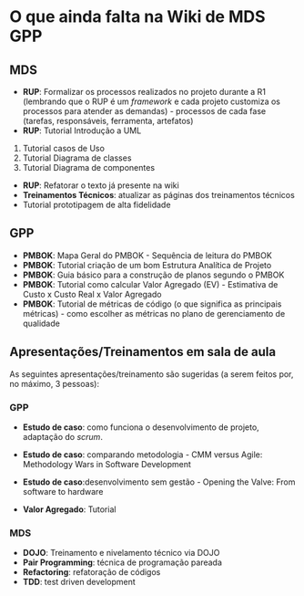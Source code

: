 # O que ainda falta na Wiki de MDS GPP

## MDS
* **RUP**: Formalizar os processos realizados no projeto durante a R1 (lembrando que o RUP é um _framework_ e cada projeto customiza os processos para atender as demandas)  - processos de cada fase (tarefas, responsáveis, ferramenta, artefatos)
* **RUP**: Tutorial Introdução a UML
1. Tutorial casos de Uso
2. Tutorial Diagrama de classes
3. Tutorial Diagrama de componentes
* **RUP**: Refatorar o texto já presente na wiki
* **Treinamentos Técnicos**: atualizar as páginas dos treinamentos técnicos 
* Tutorial prototipagem de alta fidelidade

## GPP
* **PMBOK**: Mapa Geral do PMBOK - Sequência de leitura do PMBOK
* **PMBOK**: Tutorial criação de um bom Estrutura Analítica de Projeto
* **PMBOK**: Guia básico para a construção de planos segundo o PMBOK
* **PMBOK**: Tutorial como calcular Valor Agregado (EV) - Estimativa de Custo x Custo Real x Valor Agregado
* **PMBOK**: Tutorial de métricas de código (o que significa as principais métricas) - como escolher as métricas no plano de gerenciamento de qualidade

## Apresentações/Treinamentos em sala de aula
As seguintes apresentações/treinamento são sugeridas (a serem feitos por, no máximo, 3 pessoas):

### GPP
* **Estudo de caso**: como funciona o desenvolvimento de projeto, adaptação do _scrum_.

* **Estudo de caso**: comparando metodologia - CMM versus Agile: Methodology Wars in Software Development

* **Estudo de caso**:desenvolvimento sem gestão -  Opening the Valve: From software to hardware

* **Valor Agregado**: Tutorial

### MDS

* **DOJO**: Treinamento e nivelamento técnico via DOJO
* **Pair Programming**: técnica de programação pareada
* **Refactoring**: refatoração de códigos
* **TDD**: test driven development 

